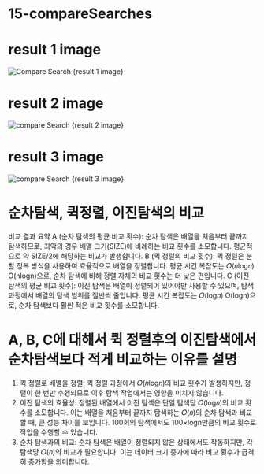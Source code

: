 # 15-compareSearches
# result 1 image
![Compare Search {result 1 image}](https://github.com/user-attachments/assets/7db004cc-a68a-48ca-b976-6c482c7a4b99)
# result 2 image
![compare Search {result 2 image}](https://github.com/user-attachments/assets/9229c499-1fa7-4b78-a938-f9b9fcd31488)
# result 3 image
![compare Search {result 3 image}](https://github.com/user-attachments/assets/f3b1a2a7-1123-4f74-9a9d-bde30f38cd77)

# 순차탐색, 퀵정렬, 이진탐색의 비교
비교 결과 요약
A (순차 탐색의 평균 비교 횟수):
순차 탐색은 배열을 처음부터 끝까지 탐색하므로, 최악의 경우 배열 크기(SIZE)에 비례하는 비교 횟수를 소모합니다.
평균적으로 약 SIZE/2에 해당하는 비교가 발생합니다.
B (퀵 정렬의 비교 횟수):
퀵 정렬은 분할 정복 방식을 사용하여 효율적으로 배열을 정렬합니다.
평균 시간 복잡도는 
𝑂(𝑛log𝑛)
O(nlogn)으로, 순차 탐색에 비해 정렬 자체의 비교 횟수는 더 낮은 편입니다.
C (이진 탐색의 평균 비교 횟수):
이진 탐색은 배열이 정렬되어 있어야만 사용할 수 있으며, 탐색 과정에서 배열의 탐색 범위를 절반씩 줄입니다.
평균 시간 복잡도는 
𝑂(log𝑛)
O(logn)으로, 순차 탐색보다 훨씬 적은 비교 횟수를 소모합니다.

# A, B, C에 대해서 퀵 정렬후의 이진탐색에서 순차탐색보다 적게 비교하는 이유를 설명
1. 퀵 정렬로 배열을 정렬:
퀵 정렬 과정에서 𝑂(𝑛log𝑛)의 비교 횟수가 발생하지만, 정렬이 한 번만 수행되므로 이후 탐색 작업에서는 영향을 미치지 않습니다.
2. 이진 탐색의 효율성:
정렬된 배열에서 이진 탐색은 단일 탐색당 𝑂(log𝑛)의 비교 횟수를 소모합니다. 이는 배열을 처음부터 끝까지 탐색하는 𝑂(𝑛)의 순차 탐색과 비교할 때, 큰 성능 차이를 보입니다.
100회의 탐색에서도 100×logn만큼의 비교 횟수로 작업을 수행할 수 있습니다.
3. 순차 탐색과의 비교:
순차 탐색은 배열이 정렬되지 않은 상태에서도 작동하지만, 각 탐색당 𝑂(𝑛)의 비교가 필요합니다. 이는 데이터 크기 증가에 따라 비교 횟수가 급격히 증가함을 의미합니다.
